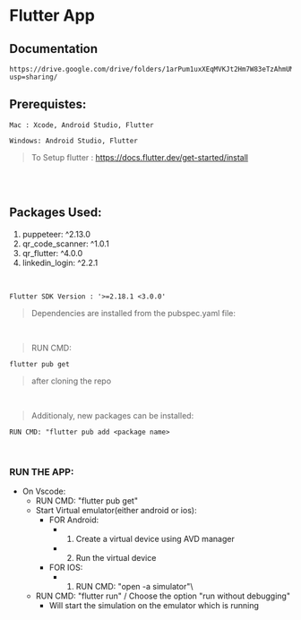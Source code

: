 # Flutter App

## Documentation
```
https://drive.google.com/drive/folders/1arPum1uxXEqMVKJt2Hm7W83eTzAhmUMR?usp=sharing/
```

## Prerequistes: 
```
Mac : Xcode, Android Studio, Flutter
```
```
Windows: Android Studio, Flutter
```
>To Setup flutter : https://docs.flutter.dev/get-started/install

<br/>
<br/>

Packages Used:
------------- 
1. puppeteer: ^2.13.0
2. qr_code_scanner: ^1.0.1
3. qr_flutter: ^4.0.0
4. linkedin_login: ^2.2.1 

<br/>

```
Flutter SDK Version : '>=2.18.1 <3.0.0'
```
>Dependencies are installed from the pubspec.yaml file:

<br/>

>RUN CMD: 
```
flutter pub get
```
>after cloning the repo

<br/>

>Additionaly, new packages can be installed:
```
RUN CMD: "flutter pub add <package name>
```

<br/>

### RUN THE APP:
* On Vscode: 
  * RUN CMD: "flutter pub get"
  * Start Virtual emulator(either android or ios):
    * FOR Android:
      * 1. Create a virtual device using AVD manager
      * 2. Run the virtual device
    * FOR IOS:
      * 1. RUN CMD: "open -a simulator"\
   * RUN CMD: "flutter run" / Choose the option "run without debugging"
     * Will start the simulation on the emulator which is running


